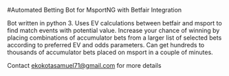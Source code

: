 #Automated Betting Bot for MsportNG with Betfair Integration

Bot written in python 3.
Uses EV calculations between betfair and msport to find match events with potential value.
Increase your chance of winning by placing combinations of accumulator bets from a larger list of selected bets according to preferred EV and odds parameters.
Can get hundreds to thousands of accumulator bets placed on msport in a couple of minutes.

Contact ekokotasamuel71@gmail.com for more details
